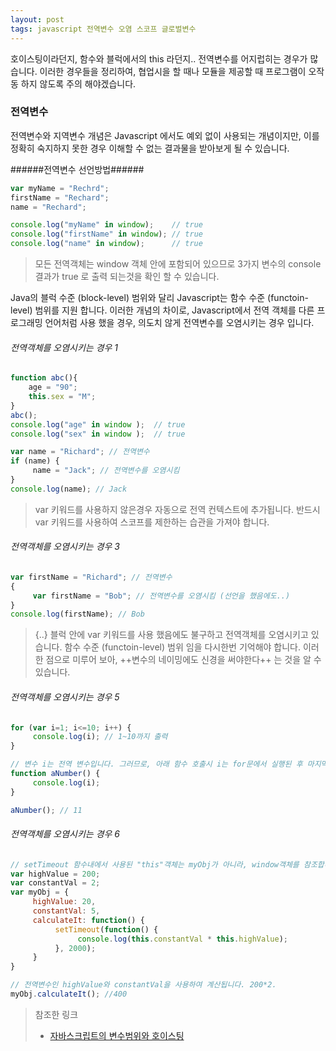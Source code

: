 ```yaml
---
layout: post
tags: javascript 전역변수 오염 스코프 글로벌변수
---
```


호이스팅이라던지, 함수와 블럭에서의 this 라던지.. 전역변수를 어지럽히는 경우가 많습니다.
이러한 경우들을 정리하여, 협업시을 할 때나 모듈을 제공할 때 프로그램이 오작동 하지 않도록 주의 해야겠습니다.


### 전역변수 ###
전역변수와 지역변수 개념은 Javascript 에서도 예외 없이 사용되는 개념이지만, 이를 정확히 숙지하지 못한 경우 이해할 수 없는 결과물을 받아보게 될 수 있습니다.

######전역변수 선언방법######
```Javascript
var myName = "Rechrd";	
firstName = "Rechard";	
name = "Rechard";		

console.log("myName" in window);	// true
console.log("firstName" in window);	// true
console.log("name" in window);		// true
```
>모든 전역객체는 window 객체 안에 포함되어 있으므로 3가지 변수의 console 결과가 true 로 출력 되는것을 확인 할 수 있습니다.
 

Java의 블럭 수준 (block-level) 범위와 달리 Javascript는 함수 수준 (functoin-level) 범위를 지원 합니다. 이러한 개념의 차이로, Javascript에서 전역 객체를 다른 프로그래밍 언어처럼 사용 했을 경우, 의도치 않게 전역변수를 오염시키는 경우 입니다.

###### 전역객체를 오염시키는 경우 1 ######
```Javascript
function abc(){
	age = "90";
    this.sex = "M";
}
abc();
console.log("age" in window );	// true
console.log("sex" in window );	// true

var name = "Richard"; // 전역변수
if (name) {
     name = "Jack";	// 전역변수를 오염시킴
}
console.log(name); // Jack
```
>var 키워드를 사용하지 않은경우 자동으로 전역 컨텍스트에 추가됩니다.
>반드시 var 키워드를 사용하여 스코프를 제한하는 습관을 가져야 합니다.



###### 전역객체를 오염시키는 경우 3 ######

```javascript
var firstName = "Richard"; // 전역변수
{
     var firstName = "Bob";	// 전역변수를 오염시킴 (선언을 했음에도..)
}
console.log(firstName); // Bob
```
>{..} 블럭 안에 var 키워드를 사용 했음에도 불구하고 전역객체를 오염시키고 있습니다.
>함수 수준 (functoin-level) 범위 임을 다시한번 기억해야 합니다.
>이러한 점으로 미루어 보아, ++변수의 네이밍에도 신경을 써야한다++ 는 것을 알 수 있습니다.


###### 전역객체를 오염시키는 경우 5 ######
```Javascript
for (var i=1; i<=10; i++) {
     console.log(i); // 1~10까지 출력
}

// 변수 i는 전역 변수입니다. 그러므로, 아래 함수 호출시 i는 for문에서 실행된 후 마지막 값을 가르키게 됩니다.
function aNumber() {
     console.log(i);
}

aNumber(); // 11
```
###### 전역객체를 오염시키는 경우 6 ######
```Javascript
// setTimeout 함수내에서 사용된 "this"객체는 myObj가 아니라, window객체를 참조합니다.
var highValue = 200;
var constantVal = 2;
var myObj = {
     highValue: 20,
     constantVal: 5,
     calculateIt: function() {
          setTimeout(function() {
               console.log(this.constantVal * this.highValue);
          }, 2000);
     }
}

// 전역변수인 highValue와 constantVal을 사용하여 계산됩니다. 200*2.
myObj.calculateIt(); //400
```


>참조한 링크
>- [자바스크립트의 변수범위와 호이스팅](http://chanlee.github.io/2013/12/10/javascript-variable-scope-and-hoisting/)

